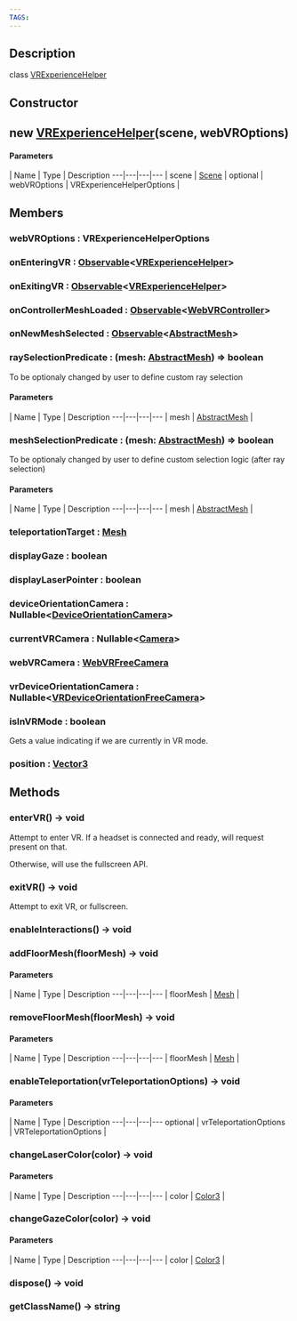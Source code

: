 ```yaml
---
TAGS:
---
```

## Description

class [VRExperienceHelper](/classes/3.1/VRExperienceHelper)



## Constructor

## new [VRExperienceHelper](/classes/3.1/VRExperienceHelper)(scene, webVROptions)



#### Parameters
 | Name | Type | Description
---|---|---|---
 | scene | [Scene](/classes/3.1/Scene) | 
optional | webVROptions | VRExperienceHelperOptions | 
## Members

### webVROptions : VRExperienceHelperOptions


### onEnteringVR : [Observable](/classes/3.1/Observable)&lt;[VRExperienceHelper](/classes/3.1/VRExperienceHelper)&gt;


### onExitingVR : [Observable](/classes/3.1/Observable)&lt;[VRExperienceHelper](/classes/3.1/VRExperienceHelper)&gt;


### onControllerMeshLoaded : [Observable](/classes/3.1/Observable)&lt;[WebVRController](/classes/3.1/WebVRController)&gt;


### onNewMeshSelected : [Observable](/classes/3.1/Observable)&lt;[AbstractMesh](/classes/3.1/AbstractMesh)&gt;


### raySelectionPredicate : (mesh: [AbstractMesh](/classes/3.1/AbstractMesh)) =&gt; boolean

To be optionaly changed by user to define custom ray selection

#### Parameters
 | Name | Type | Description
---|---|---|---
 | mesh | [AbstractMesh](/classes/3.1/AbstractMesh) | 

### meshSelectionPredicate : (mesh: [AbstractMesh](/classes/3.1/AbstractMesh)) =&gt; boolean

To be optionaly changed by user to define custom selection logic (after ray selection)

#### Parameters
 | Name | Type | Description
---|---|---|---
 | mesh | [AbstractMesh](/classes/3.1/AbstractMesh) | 

### teleportationTarget : [Mesh](/classes/3.1/Mesh)


### displayGaze : boolean


### displayLaserPointer : boolean


### deviceOrientationCamera : Nullable&lt;[DeviceOrientationCamera](/classes/3.1/DeviceOrientationCamera)&gt;


### currentVRCamera : Nullable&lt;[Camera](/classes/3.1/Camera)&gt;


### webVRCamera : [WebVRFreeCamera](/classes/3.1/WebVRFreeCamera)


### vrDeviceOrientationCamera : Nullable&lt;[VRDeviceOrientationFreeCamera](/classes/3.1/VRDeviceOrientationFreeCamera)&gt;


### isInVRMode : boolean

Gets a value indicating if we are currently in VR mode.
### position : [Vector3](/classes/3.1/Vector3)


## Methods

### enterVR() &rarr; void

Attempt to enter VR. If a headset is connected and ready, will request present on that.

Otherwise, will use the fullscreen API.
### exitVR() &rarr; void

Attempt to exit VR, or fullscreen.
### enableInteractions() &rarr; void


### addFloorMesh(floorMesh) &rarr; void



#### Parameters
 | Name | Type | Description
---|---|---|---
 | floorMesh | [Mesh](/classes/3.1/Mesh) | 

### removeFloorMesh(floorMesh) &rarr; void



#### Parameters
 | Name | Type | Description
---|---|---|---
 | floorMesh | [Mesh](/classes/3.1/Mesh) | 

### enableTeleportation(vrTeleportationOptions) &rarr; void



#### Parameters
 | Name | Type | Description
---|---|---|---
optional | vrTeleportationOptions | VRTeleportationOptions | 

### changeLaserColor(color) &rarr; void



#### Parameters
 | Name | Type | Description
---|---|---|---
 | color | [Color3](/classes/3.1/Color3) | 

### changeGazeColor(color) &rarr; void



#### Parameters
 | Name | Type | Description
---|---|---|---
 | color | [Color3](/classes/3.1/Color3) | 

### dispose() &rarr; void


### getClassName() &rarr; string


